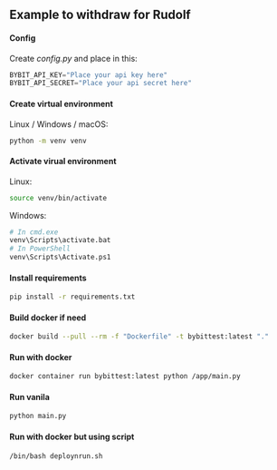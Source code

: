 ## Example to withdraw for Rudolf

#### Config
Create *config.py* and place in this:
```py
BYBIT_API_KEY="Place your api key here"
BYBIT_API_SECRET="Place your api secret here"
```

#### Create virtual environment
Linux / Windows / macOS:
```sh
python -m venv venv
```
#### Activate virual environment
Linux:
```sh
source venv/bin/activate
```
Windows:
```sh
# In cmd.exe
venv\Scripts\activate.bat
# In PowerShell
venv\Scripts\Activate.ps1
```

#### Install requirements
```sh
pip install -r requirements.txt
```

#### Build docker if need
```sh
docker build --pull --rm -f "Dockerfile" -t bybittest:latest "."
```
#### Run with docker
```sh
docker container run bybittest:latest python /app/main.py
```
#### Run vanila
```sh
python main.py
```
#### Run with docker but using script
```sh
/bin/bash deploynrun.sh
```